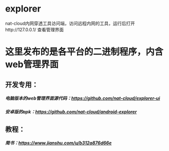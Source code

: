 # explorer
nat-cloud内网穿透工具访问端，访问远程内网的工具，运行后打开http://127.0.0.1/ 查看管理界面

这里发布的是各平台的二进制程序，内含web管理界面
========================================================================================
## 开发专用：
##### 电脑版本的web管理界面源代码：https://github.com/nat-cloud/explorer-ui
##### 安卓版的apk：https://github.com/nat-cloud/android-explorer
## 教程：
##### 简书：https://www.jianshu.com/u/b312a876d66e
